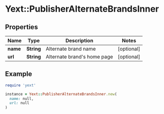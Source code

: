 # Yext::PublisherAlternateBrandsInner

## Properties

| Name | Type | Description | Notes |
| ---- | ---- | ----------- | ----- |
| **name** | **String** | Alternate brand name | [optional] |
| **url** | **String** | Alternate brand&#39;s home page | [optional] |

## Example

```ruby
require 'yext'

instance = Yext::PublisherAlternateBrandsInner.new(
  name: null,
  url: null
)
```

